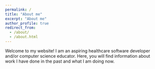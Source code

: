 ```yaml
---
permalink: /
title: "About me"
excerpt: "About me"
author_profile: true
redirect_from: 
  - /about/
  - /about.html
---
```


Welcome to my website! I am an aspiring healthcare software developer and/or computer science educator. Here, you will find information about work I have done in the past and what I am doing now.
